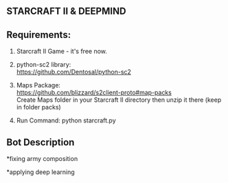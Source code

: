 ## STARCRAFT II & DEEPMIND

## Requirements:

1. Starcraft II Game - it's free now.
2. python-sc2 library:<br>
https://github.com/Dentosal/python-sc2
3. Maps Package:<br>
https://github.com/blizzard/s2client-proto#map-packs<br>
Create Maps folder in your Starcraft II directory then unzip it there (keep in folder packs)

4. Run Command:   python starcraft.py


## Bot Description
*fixing army composition<br>

*applying deep learning<br>







